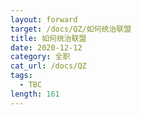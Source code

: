 ```yaml
---
layout: forward
target: /docs/QZ/如何统治联盟
title: 如何统治联盟
date: 2020-12-12
category: 全职
cat_url: /docs/QZ
tags: 
  - TBC
length: 161
---
```



